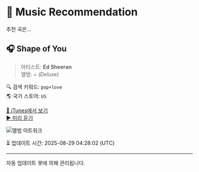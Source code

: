 
# 🎵 Music Recommendation

추천 곡은...

## 🎧 Shape of You  
> 아티스트: **Ed Sheeran**  
> 앨범: _÷ (Deluxe)_  

🔍 검색 키워드: `pop+love`  
🌎 국가 스토어: `US`

[🔗 iTunes에서 보기](https://music.apple.com/us/album/shape-of-you/1193701079?i=1193701392&uo=4)  
[▶️ 미리 듣기](https://audio-ssl.itunes.apple.com/itunes-assets/AudioPreview211/v4/8b/e8/4b/8be84b71-0ca5-6158-b4a4-4cf9b647cb17/mzaf_15441264363599058572.plus.aac.p.m4a)

![앨범 아트워크](https://is1-ssl.mzstatic.com/image/thumb/Music115/v4/15/e6/e8/15e6e8a4-4190-6a8b-86c3-ab4a51b88288/190295851286.jpg/100x100bb.jpg)

⏳ 업데이트 시간: 2025-08-29 04:28:02 (UTC)

---
자동 업데이트 봇에 의해 관리됩니다.
